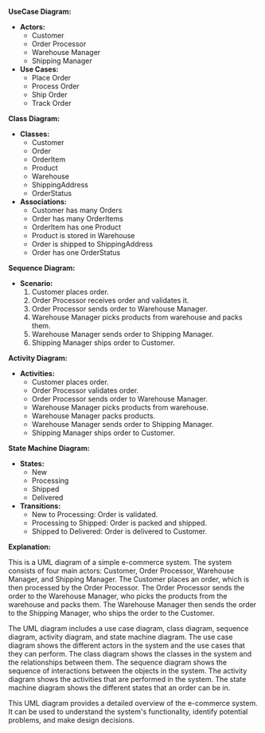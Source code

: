 **UseCase Diagram:**

* **Actors:**
    * Customer
    * Order Processor
    * Warehouse Manager
    * Shipping Manager
* **Use Cases:**
    * Place Order
    * Process Order
    * Ship Order
    * Track Order

**Class Diagram:**

* **Classes:**
    * Customer
    * Order
    * OrderItem
    * Product
    * Warehouse
    * ShippingAddress
    * OrderStatus
* **Associations:**
    * Customer has many Orders
    * Order has many OrderItems
    * OrderItem has one Product
    * Product is stored in Warehouse
    * Order is shipped to ShippingAddress
    * Order has one OrderStatus

**Sequence Diagram:**

* **Scenario:**
    1. Customer places order.
    2. Order Processor receives order and validates it.
    3. Order Processor sends order to Warehouse Manager.
    4. Warehouse Manager picks products from warehouse and packs them.
    5. Warehouse Manager sends order to Shipping Manager.
    6. Shipping Manager ships order to Customer.

**Activity Diagram:**

* **Activities:**
    * Customer places order.
    * Order Processor validates order.
    * Order Processor sends order to Warehouse Manager.
    * Warehouse Manager picks products from warehouse.
    * Warehouse Manager packs products.
    * Warehouse Manager sends order to Shipping Manager.
    * Shipping Manager ships order to Customer.

**State Machine Diagram:**

* **States:**
    * New
    * Processing
    * Shipped
    * Delivered
* **Transitions:**
    * New to Processing: Order is validated.
    * Processing to Shipped: Order is packed and shipped.
    * Shipped to Delivered: Order is delivered to Customer.

**Explanation:**

This is a UML diagram of a simple e-commerce system. The system consists of four main actors: Customer, Order Processor, Warehouse Manager, and Shipping Manager. The Customer places an order, which is then processed by the Order Processor. The Order Processor sends the order to the Warehouse Manager, who picks the products from the warehouse and packs them. The Warehouse Manager then sends the order to the Shipping Manager, who ships the order to the Customer.

The UML diagram includes a use case diagram, class diagram, sequence diagram, activity diagram, and state machine diagram. The use case diagram shows the different actors in the system and the use cases that they can perform. The class diagram shows the classes in the system and the relationships between them. The sequence diagram shows the sequence of interactions between the objects in the system. The activity diagram shows the activities that are performed in the system. The state machine diagram shows the different states that an order can be in.

This UML diagram provides a detailed overview of the e-commerce system. It can be used to understand the system's functionality, identify potential problems, and make design decisions.